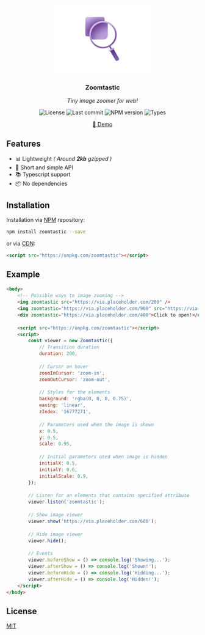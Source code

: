<p align="center">
	<img src="https://raw.githubusercontent.com/Kirlovon/Zoomtastic/master/assets/logo.png" alt="Zoomtastic Logo" width="256">
</p>

<h3 align="center">Zoomtastic</h3>
<p align="center"><i>Tiny image zoomer for web!</i></p>

<p align="center">
	<img src="https://img.shields.io/github/license/Kirlovon/Zoomtastic.svg" alt="License">
	<img src="https://img.shields.io/github/last-commit/Kirlovon/Zoomtastic.svg" alt="Last commit">
	<img src="https://img.shields.io/npm/v/zoomtastic.svg" alt="NPM version">
	<img src="https://img.shields.io/npm/types/zoomtastic.svg" alt="Types">
</p>

<p align="center">
  <a href="https://kirlovon.github.io/Zoomtastic/">🔎 Demo</a>
</p>

## Features

-   📊 Lightweight _( Around ***2kb*** gzipped )_
-   🥂 Short and simple API
-   📚 Typescript support
-   📦 No dependencies

## Installation

Installation via [NPM](https://www.npmjs.com/package/zoomtastic) repository:

```bash
npm install zoomtastic --save
```

or via [CDN](https://unpkg.com/):

```html
<script src="https://unpkg.com/zoomtastic"></script>
```

## Example

```html
<body>
	<!-- Possible ways to image zooming -->
	<img zoomtastic src="https://via.placeholder.com/200" />
	<img zoomtastic="https://via.placeholder.com/900" src="https://via.placeholder.com/300" />
	<div zoomtastic="https://via.placeholder.com/400">Click to open!</div>

	<script src="https://unpkg.com/zoomtastic"></script>
	<script>
		const viewer = new Zoomtastic({
			// Transition duration
			duration: 200,

			// Cursor on hover
			zoomInCursor: 'zoom-in',
			zoomOutCursor: 'zoom-out',

			// Styles for the elements
			background: 'rgba(0, 0, 0, 0.75)',
			easing: 'linear',
			zIndex: '16777271',

			// Parameters used when the image is shown
			x: 0.5,
			y: 0.5,
			scale: 0.95,

			// Initial parameters used when image is hidden
			initialX: 0.5,
			initialY: 0.6,
			initialScale: 0.9,
		});

		// Listen for an elements that contains specified attribute
		viewer.listen('zoomtastic');

		// Show image viewer
		viewer.show('https://via.placeholder.com/600');

		// Hide image viewer
		viewer.hide();

		// Events
		viewer.beforeShow = () => console.log('Showing...');
		viewer.afterShow = () => console.log('Shown!');
		viewer.beforeHide = () => console.log('Hidding...');
		viewer.afterHide = () => console.log('Hidden!');
	</script>
</body>
```

## License

[MIT](https://github.com/Kirlovon/Zoomtastic/blob/master/LICENSE)
